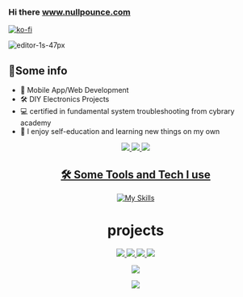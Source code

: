 ### Hi there www.nullpounce.com
[![ko-fi](https://ko-fi.com/img/githubbutton_sm.svg)](https://ko-fi.com/X8X6I1K9I)




![editor-1s-47px](https://user-images.githubusercontent.com/28081004/216797705-9294a8ce-5dad-4d90-90b9-61aad14347fb.gif)


## 👾Some info

- 📱 Mobile App/Web Development
- 🛠 DIY Electronics Projects
- 💻 certified in fundamental system troubleshooting from cybrary academy
- 🤖 I enjoy self-education and learning new things on my own


<div align="center">
  <a href="https://yesterweb.org/no-to-web3/">
    <img src="https://www.nullpounce.com/assets/noweb3.gif" 
  </a>
   <a href="https://livefree999.org/">
    <img src="https://www.nullpounce.com/assets/999.png" 
  </a>
    <a href="https://www.nullpounce.com/">
    <img src="https://www.nullpounce.com/assets/000010.gif" 
  </a> 



## ️🛠️ Some Tools and Tech I use

[![My Skills](https://skillicons.dev/icons?i=bash,docker,raspberrypi,unity,gradle,java,powershell,vscode,androidstudio&perline=7)](https://skillicons.dev)


# projects 
<div align="center">
  <a href="https://github.com/NullPounce/VirtuTerm">
    <img src="https://www.nullpounce.com/assets/term.gif" 
  </a>
<a href="https://github.com/NullPounce/pounce-keys">                                                  
    <img src="https://www.nullpounce.com/assets/demo.gif">
  </a>
<a href="https://github.com/NullPounce/K12-Education-Focus-Scripts">                                                  
    <img src="https://www.nullpounce.com/assets/ezgif-5-46c3b0ac9a.gif">
  </a>
    
<a href="https://github.com/NullPounce/Kawaii-Browsing">
    <img src="https://www.nullpounce.com/assets/hk.gif" 
  </a>

<a href="https://www.buymeacoffee.com/NullPounce"><img src="https://img.buymeacoffee.com/button-api/?text=Buy me a coffee <3&emoji=&slug=NullPounce&button_colour=BD5FFF&font_colour=ffffff&font_family=Comic&outline_colour=000000&coffee_colour=FFDD00" /></a>


  
  <div align="center">
  <a href="https://bigfix.snyk.io/leaderboard">
    <img src="https://www.nullpounce.com/assets/Screenshot%202023-02-27%20220520.png" 
  </a>
  
